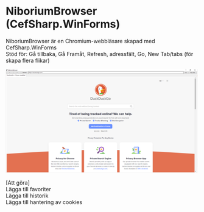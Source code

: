 # NiboriumBrowser (CefSharp.WinForms)

NiboriumBrowser är en Chromium-webbläsare skapad med CefSharp.WinForms\
Stöd för: Gå tillbaka, Gå Framåt, Refresh, adressfält, Go, New Tab/tabs (för skapa flera flikar)

![Screenshot](https://github.com/niborium/NiboriumBrowser/blob/master/screenshot.PNG)

[Att göra]\
Lägga till favoriter\
Lägga till historik\
Lägga till hantering av cookies
